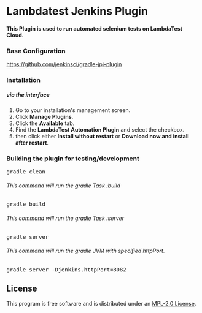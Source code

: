 # Lambdatest Jenkins Plugin

#### This Plugin is used to run automated selenium tests on LambdaTest Cloud.

### Base Configuration
https://github.com/jenkinsci/gradle-jpi-plugin

### Installation

##### via the interface
1. Go to your installation's management screen.
2. Click **Manage Plugins**.
3. Click the **Available** tab.
4. Find the **LambdaTest Automation Plugin** and select the checkbox.
5. then click either **Install without restart** or **Download now and install after restart**.

### Building the plugin for testing/development

<pre>gradle clean</pre>

###### This command will run the gradle Task :build
<pre>gradle build</pre>

###### This command will run the gradle Task :server
<pre>gradle server</pre>

###### This command will run the gradle JVM with specified httpPort.
<pre>gradle server -Djenkins.httpPort=8082</pre>

## License

This program is free software and is distributed under an [MPL-2.0 License](LICENSE).
